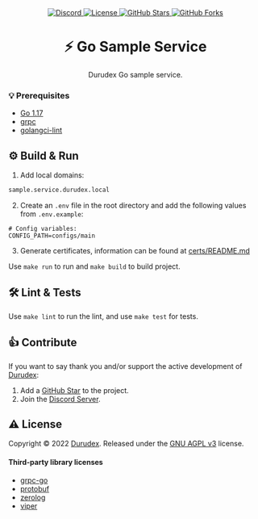 <div align="center">
    <a href="https://discord.gg/4qcXbeVehZ">
        <img alt="Discord" src="https://img.shields.io/discord/882288646517035028?label=%F0%9F%92%AC%20discord">
    </a>
    <a href="https://github.com/durudex/durudex-sample-service/blob/main/COPYING">
        <img alt="License" src="https://img.shields.io/github/license/durudex/durudex-sample-service?label=%F0%9F%93%95%20license">
    </a>
    <a href="https://github.com/durudex/durudex-sample-service/stargazers">
        <img alt="GitHub Stars" src="https://img.shields.io/github/stars/durudex/durudex-sample-service?label=%E2%AD%90%20stars&logo=sdf">
    </a>
    <a href="https://github.com/durudex/durudex-sample-service/network">
        <img alt="GitHub Forks" src="https://img.shields.io/github/forks/durudex/durudex-sample-service?label=%F0%9F%93%81%20forks">
    </a>
</div>

<h1 align="center">⚡️ Go Sample Service</h1>

<p align="center">
Durudex Go sample service.
</p>

### 💡 Prerequisites
+ [Go 1.17](https://golang.org/)
+ [grpc](https://grpc.io/docs/languages/go/quickstart/)
+ [golangci-lint](https://golangci-lint.run/usage/install/)

## ⚙️ Build & Run
1) Add local domains:
```sh
sample.service.durudex.local
```
2) Create an `.env` file in the root directory and add the following values from `.env.example`:
```env
# Config variables:
CONFIG_PATH=configs/main
```
3) Generate certificates, information can be found at [certs/README.md](certs/README.md)

Use `make run` to run and `make build` to build project.

## 🛠 Lint & Tests
Use `make lint` to run the lint, and use `make test` for tests.

## 👍 Contribute
If you want to say thank you and/or support the active development of [Durudex](https://github.com/durudex):
1) Add a [GitHub Star](https://github.com/durudex/durudex-user-service/stargazers) to the project.
2) Join the [Discord Server](https://discord.gg/4qcXbeVehZ).

## ⚠️ License
Copyright © 2022 [Durudex](https://github.com/durudex). Released under the [GNU AGPL v3](https://www.gnu.org/licenses/agpl-3.0.html) license.

#### Third-party library licenses
+ [grpc-go](https://github.com/grpc/grpc-go/blob/master/LICENSE)
+ [protobuf](https://github.com/protocolbuffers/protobuf/blob/master/LICENSE)
+ [zerolog](https://github.com/rs/zerolog/blob/master/LICENSE)
+ [viper](https://github.com/spf13/viper/blob/master/LICENSE)
